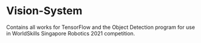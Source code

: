 # Vision-System
Contains all works for TensorFlow and the Object Detection program for use in WorldSkills Singapore Robotics 2021 competition.

